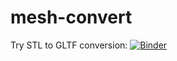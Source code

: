 # mesh-convert

Try STL to GLTF conversion: [![Binder](https://mybinder.org/badge_logo.svg)](https://mybinder.org/v2/gh/dave3d/stlconvert/master?filepath=stl2gltf.ipynb)
